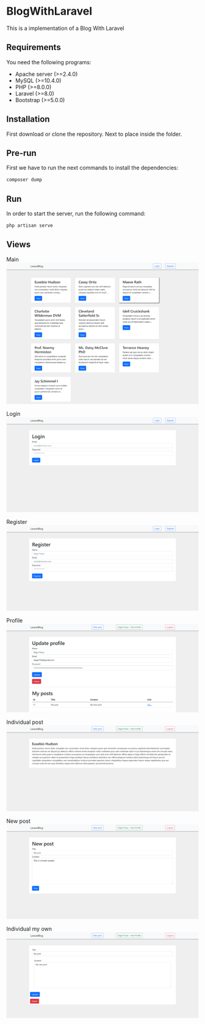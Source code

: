 # BlogWithLaravel

This is a implementation of a Blog With Laravel

## Requirements

You need the following programs:
* Apache server (>=2.4.0)
* MySQL (>=10.4.0)
* PHP (>=8.0.0)
* Laravel (>=8.0)
* Bootstrap (>=5.0.0)

## Installation

First download or clone the repository. Next to place inside the folder.

## Pre-run

First we have to run the next commands to install the dependencies:

```bash
composer dump
```

## Run

In order to start the server, run the following command:

```bash
php artisan serve
```

## Views
Main
![Image](./Captures/main.png)

Login
![Image](./Captures/login.png)

Register
![Image](./Captures/register.png)

Profile
![Image](./Captures/profile.png)

Individual post
![Image](./Captures/individual-post.png)

New post
![Image](./Captures/new-post.png)

Individual my own
![Image](./Captures/own-post.png)
